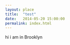 ```yaml
---
layout: place
title:  "test"
date:   2014-05-20 15:00:00
permalink: index.html
---
```


hi i am in Brooklyn

